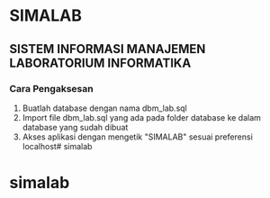# SIMALAB
## SISTEM INFORMASI MANAJEMEN LABORATORIUM INFORMATIKA

### Cara Pengaksesan
1. Buatlah database dengan nama dbm_lab.sql 
2. Import file dbm_lab.sql yang ada pada folder database ke dalam database yang sudah dibuat
3. Akses aplikasi dengan mengetik "SIMALAB" sesuai preferensi localhost# simalab
# simalab
